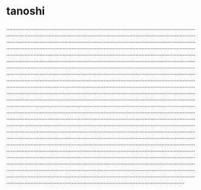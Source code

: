# tanoshi
.....................................................................................................................................................................................................................................................................................................................................................................................................................................................................................................................................................................................................................................................................................................................................................................................................................................................................................................................................................................................................................................................................................................................................................................................................................................................................................................................................................................................................................................................................................................................................................................................................................................................................................................................................................................................................................................................................................................................................................................................................................................................................................................................................................................................................................................................................................................................................................................................................................................................................................................................................................................................................................................................................................................................................................................................................................................................................................................................................................................................................................................................................................................................................................................................................................